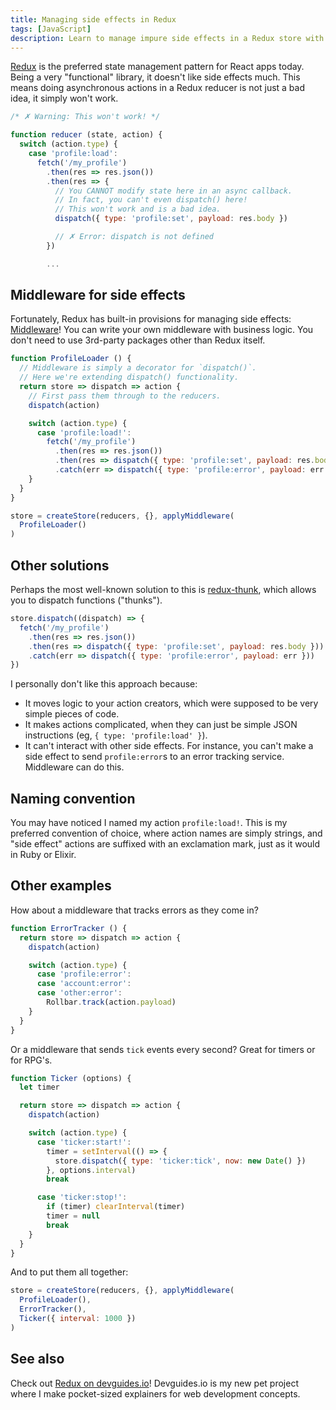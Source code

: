 ```yaml
---
title: Managing side effects in Redux
tags: [JavaScript]
description: Learn to manage impure side effects in a Redux store with middleware.
---
```


[Redux] is the preferred state management pattern for React apps today. Being a very "functional" library, it doesn't like side effects much. This means doing asynchronous actions in a Redux reducer is not just a bad idea, it simply won't work.

```js
/* ✗ Warning: This won't work! */

function reducer (state, action) {
  switch (action.type) {
    case 'profile:load':
      fetch('/my_profile')
        .then(res => res.json())
        .then(res => {
          // You CANNOT modify state here in an async callback.
          // In fact, you can't even dispatch() here!
          // This won't work and is a bad idea.
          dispatch({ type: 'profile:set', payload: res.body })

          // ✗ Error: dispatch is not defined
        })

        ...
```

## Middleware for side effects

Fortunately, Redux has built-in provisions for managing side effects: [Middleware](http://redux.js.org/docs/advanced/Middleware.html)! You can write your own middleware with business logic. You don't need to use 3rd-party packages other than Redux itself.

```js
function ProfileLoader () {
  // Middleware is simply a decorator for `dispatch()`.
  // Here we're extending dispatch() functionality.
  return store => dispatch => action {
    // First pass them through to the reducers.
    dispatch(action)

    switch (action.type) {
      case 'profile:load!':
        fetch('/my_profile')
          .then(res => res.json())
          .then(res => dispatch({ type: 'profile:set', payload: res.body }))
          .catch(err => dispatch({ type: 'profile:error', payload: err }))
    }
  }
}
```

```js
store = createStore(reducers, {}, applyMiddleware(
  ProfileLoader()
)
```

## Other solutions

Perhaps the most well-known solution to this is [redux-thunk](https://www.npmjs.com/package/redux-thunk), which allows you to dispatch functions ("thunks").

```js
store.dispatch((dispatch) => {
  fetch('/my_profile')
    .then(res => res.json())
    .then(res => dispatch({ type: 'profile:set', payload: res.body }))
    .catch(err => dispatch({ type: 'profile:error', payload: err }))
})
```

I personally don't like this approach because:

- It moves logic to your action creators, which were supposed to be very simple pieces of code.
- It makes actions complicated, when they can just be simple JSON instructions (eg, `{ type: 'profile:load' }`).
- It can't interact with other side effects. For instance, you can't make a side effect to send `profile:error`s to an error tracking service. Middleware can do this.

## Naming convention

You may have noticed I named my action `profile:load!`. This is my preferred convention of choice, where action names are simply strings, and "side effect" actions are suffixed with an exclamation mark, just as it would in Ruby or Elixir.

## Other examples

How about a middleware that tracks errors as they come in?

```js
function ErrorTracker () {
  return store => dispatch => action {
    dispatch(action)

    switch (action.type) {
      case 'profile:error':
      case 'account:error':
      case 'other:error':
        Rollbar.track(action.payload)
    }
  }
}
```

Or a middleware that sends `tick` events every second? Great for timers or for RPG's.

```js
function Ticker (options) {
  let timer

  return store => dispatch => action {
    dispatch(action)

    switch (action.type) {
      case 'ticker:start!':
        timer = setInterval(() => {
          store.dispatch({ type: 'ticker:tick', now: new Date() })
        }, options.interval)
        break

      case 'ticker:stop!':
        if (timer) clearInterval(timer)
        timer = null
        break
    }
  }
}
```

And to put them all together:

```js
store = createStore(reducers, {}, applyMiddleware(
  ProfileLoader(),
  ErrorTracker(),
  Ticker({ interval: 1000 })
)
```

## See also

Check out [Redux on devguides.io](http://devguides.io/redux)! Devguides.io is my new pet project where I make pocket-sized explainers for web development concepts.

[Redux]: http://redux.js.org/
